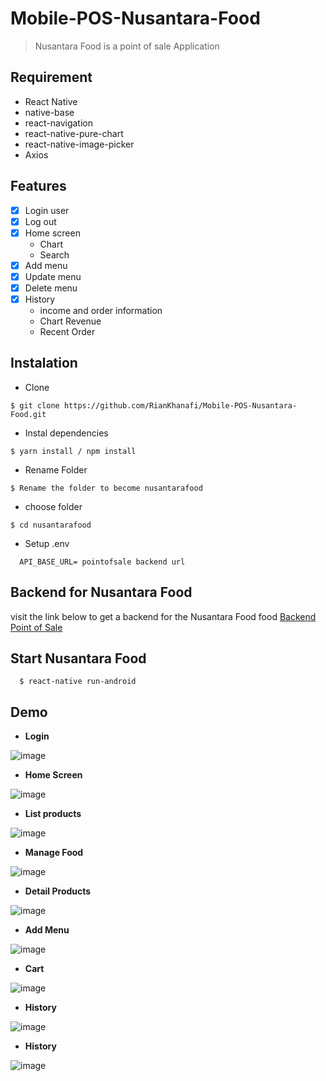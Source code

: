 # Mobile-POS-Nusantara-Food
> Nusantara Food is a point of sale Application

## Requirement
- React Native
- native-base
- react-navigation
- react-native-pure-chart
- react-native-image-picker
- Axios

## Features
- [x] Login user
- [x] Log out
- [x] Home screen
  - Chart
  - Search
- [x] Add menu
- [x] Update menu
- [x] Delete menu
- [x] History
  - income and order information
  - Chart Revenue
  - Recent Order
## Instalation
 - Clone
  ```
  $ git clone https://github.com/RianKhanafi/Mobile-POS-Nusantara-Food.git
  ```
 - Instal dependencies
  ```
  $ yarn install / npm install
  ```
  - Rename Folder
  ```
  $ Rename the folder to become nusantarafood
  ```
  - choose folder
  ```
  $ cd nusantarafood
  ```
- Setup .env
```
  API_BASE_URL= pointofsale backend url
```
## Backend for Nusantara Food
visit the link below to get a backend for the Nusantara Food food
[Backend Point of Sale](https://github.com/RianKhanafi/restfulapi-pointofsale)

## Start Nusantara Food
```
  $ react-native run-android
```
## Demo
- __Login__

![image](https://user-images.githubusercontent.com/51011550/67622728-1c240580-f847-11e9-85ed-5a741ca219ce.png)

- __Home Screen__

![image](https://user-images.githubusercontent.com/51011550/67622697-d36c4c80-f846-11e9-9754-9c1b55d8092b.png)

- __List products__

![image](https://user-images.githubusercontent.com/51011550/67622703-e54def80-f846-11e9-83e2-5bbd415f7275.png)

- __Manage Food__

![image](https://user-images.githubusercontent.com/51011550/67622706-eed75780-f846-11e9-9a6f-940cf72d3522.png)

- __Detail Products__

![image](https://user-images.githubusercontent.com/51011550/67622709-f5fe6580-f846-11e9-88ac-aa12aacef906.png)

- __Add Menu__

![image](https://user-images.githubusercontent.com/51011550/67622715-ff87cd80-f846-11e9-81bc-268f7256fc8f.png)

- __Cart__

![image](https://user-images.githubusercontent.com/51011550/67622719-044c8180-f847-11e9-80ac-bb1446156b0b.png)

- __History__

![image](https://user-images.githubusercontent.com/51011550/67622725-16c6bb00-f847-11e9-8af8-b23e92f220e5.png)

- __History__

![image](https://user-images.githubusercontent.com/51011550/67622722-10d0da00-f847-11e9-9a11-180e453b1a3f.png)

